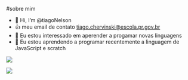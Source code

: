 #sobre mim
- 👋 Hi, I’m @tiagoNelson
- :+1: meu email de contato tiago.chervinski@escola.pr.gov.br
- 👀 Eu estou interessado em aperender a progamar novas linguagens
- 🌱 Eu estou aprendendo a programar recentemente a linguagem de JavaScript e scratch

![](https://img.shields.io/badge/JavaScript-323330?style=for-the-badge&logo=javascript&logoColor=F7DF1E)

![](https://img.shields.io/badge/Scratch-4D97FF?style=for-the-badge&logo=Scratch&logoColor=white)
